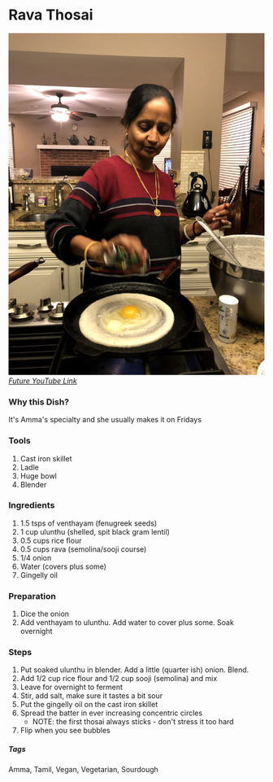 # Rava Thosai
![Rava Thosai](../images/rava-thosai.jpg)
[*Future YouTube Link*]()

### Why this Dish?
It's Amma's specialty and she usually makes it on Fridays

### Tools
1. Cast iron skillet
1. Ladle
1. Huge bowl
1. Blender

### Ingredients
1. 1.5 tsps of venthayam (fenugreek seeds)
1. 1 cup ulunthu (shelled, spit black gram lentil)
1. 0.5 cups rice flour
1. 0.5 cups rava (semolina/sooji course)
1. 1/4 onion
1. Water (covers plus some)
1. Gingelly oil 

### Preparation
1. Dice the onion
1. Add venthayam to ulunthu. Add water to cover plus some. Soak overnight 


### Steps
1. Put soaked ulunthu in blender. Add a little (quarter ish) onion. Blend. 
1. Add 1/2 cup rice flour and 1/2 cup sooji (semolina) and mix
1. Leave for overnight to ferment
1. Stir, add salt, make sure it tastes a bit sour
1. Put the gingelly oil on the cast iron skillet
1. Spread the batter in ever increasing concentric circles
    * NOTE: the first thosai always sticks - don't stress it too hard
1. Flip when you see bubbles


##### Tags
Amma, Tamil, Vegan, Vegetarian, Sourdough